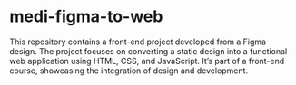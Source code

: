 # medi-figma-to-web
This repository contains a front-end project developed from a Figma design. The project focuses on converting a static design into a functional web application using HTML, CSS, and JavaScript. It’s part of a front-end course, showcasing the integration of design and development.
